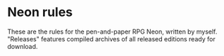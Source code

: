 # Neon rules
These are the rules for the pen-and-paper RPG Neon, written by myself.
"Releases" features compiled archives of all released editions ready for download.
